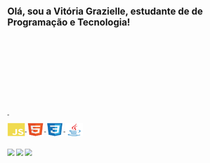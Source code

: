 ## Olá, sou a Vitória Grazielle, estudante de de Programação e Tecnologia!

<div>
  <a href="https://github.com/Ivazie">
  <img height="180em" scr="https://github-readme-stats.vercel.app/api?username=Ivazie&show_icons=true&theme=dracula&include_a11_commits=true&count_private=true"/>
  <img height="180em" scr="https://github-readme-stats.vercel.app/api/top-langs/?username=Ivazie&layout=compact&langs_count=16&theme=dracula"/>
</div>

<div style="display: inline_block"><br>
  <img align="center" alt="Iva-Js" height="30" width="40" src="https://raw.githubusercontent.com/devicons/devicon/master/icons/javascript/javascript-plain.svg">
  <img align="center" alt="Iva-HTML" height="30" width="40" src="https://raw.githubusercontent.com/devicons/devicon/master/icons/html5/html5-original.svg">
  <img align="center" alt="Iva-CSS" height="30" width="40" src="https://raw.githubusercontent.com/devicons/devicon/master/icons/css3/css3-original.svg">
  <img align="center" alt="Iva-Java" height="30" width="40" src="https://raw.githubusercontent.com/devicons/devicon/master/icons/java/java-original.svg">
</div>
  
  ##
 
<div> 
  <a href="https://instagram.com/vt5ria" target="_blank"><img src="https://img.shields.io/badge/-Instagram-%23E4405F?style=for-the-badge&logo=instagram&logoColor=white" target="_blank"></a>
  <a href = "mailto:1vitoriagzl@gmail.com"><img src="https://img.shields.io/badge/-Gmail-%23333?style=for-the-badge&logo=gmail&logoColor=white" target="_blank"></a>
  <a href="[https://www.linkedin.com/in/vitória-grazielle-b8a84826b](https://www.linkedin.com/in/vit%C3%B3ria-grazielle-da-silva-b8a84826b/)" target="_blank"><img src="https://img.shields.io/badge/-LinkedIn-%230077B5?style=for-the-badge&logo=linkedin&logoColor=white" target="_blank"></a> 
  
</div>
